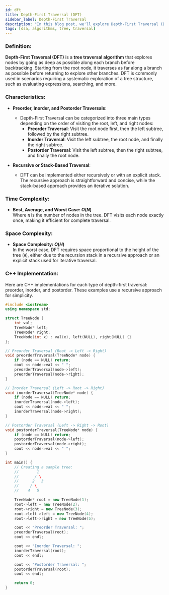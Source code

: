 ```yaml
---
id: dft
title: Depth-First Traversal (DFT)
sidebar_label: Depth-First Traversal
description: "In this blog post, we'll explore Depth-First Traversal (DFT), a tree traversal algorithm that explores nodes by going as deep as possible before backtracking."
tags: [dsa, algorithms, tree, traversal]
---
```


### Definition:

**Depth-First Traversal (DFT)** is a **tree traversal algorithm** that explores nodes by going as deep as possible along each branch before backtracking. Starting from the root node, it traverses as far along a branch as possible before returning to explore other branches. DFT is commonly used in scenarios requiring a systematic exploration of a tree structure, such as evaluating expressions, searching, and more.

### Characteristics:

- **Preorder, Inorder, and Postorder Traversals**:
  - Depth-First Traversal can be categorized into three main types depending on the order of visiting the root, left, and right nodes:
    - **Preorder Traversal**: Visit the root node first, then the left subtree, followed by the right subtree.
    - **Inorder Traversal**: Visit the left subtree, the root node, and finally the right subtree.
    - **Postorder Traversal**: Visit the left subtree, then the right subtree, and finally the root node.

- **Recursive or Stack-Based Traversal**:
  - DFT can be implemented either recursively or with an explicit stack. The recursive approach is straightforward and concise, while the stack-based approach provides an iterative solution.

### Time Complexity:

- **Best, Average, and Worst Case: $O(N)$**  
  Where `N` is the number of nodes in the tree. DFT visits each node exactly once, making it efficient for complete traversal.

### Space Complexity:

- **Space Complexity: $O(H)$**  
  In the worst case, DFT requires space proportional to the height of the tree (`H`), either due to the recursion stack in a recursive approach or an explicit stack used for iterative traversal.

### C++ Implementation:

Here are C++ implementations for each type of depth-first traversal: preorder, inorder, and postorder. These examples use a recursive approach for simplicity.

```cpp
#include <iostream>
using namespace std;

struct TreeNode {
    int val;
    TreeNode* left;
    TreeNode* right;
    TreeNode(int x) : val(x), left(NULL), right(NULL) {}
};

// Preorder Traversal (Root -> Left -> Right)
void preorderTraversal(TreeNode* node) {
    if (node == NULL) return;
    cout << node->val << " ";
    preorderTraversal(node->left);
    preorderTraversal(node->right);
}

// Inorder Traversal (Left -> Root -> Right)
void inorderTraversal(TreeNode* node) {
    if (node == NULL) return;
    inorderTraversal(node->left);
    cout << node->val << " ";
    inorderTraversal(node->right);
}

// Postorder Traversal (Left -> Right -> Root)
void postorderTraversal(TreeNode* node) {
    if (node == NULL) return;
    postorderTraversal(node->left);
    postorderTraversal(node->right);
    cout << node->val << " ";
}

int main() {
    // Creating a sample tree:
    //        1
    //       / \
    //      2   3
    //     / \
    //    4   5

    TreeNode* root = new TreeNode(1);
    root->left = new TreeNode(2);
    root->right = new TreeNode(3);
    root->left->left = new TreeNode(4);
    root->left->right = new TreeNode(5);

    cout << "Preorder Traversal: ";
    preorderTraversal(root);
    cout << endl;

    cout << "Inorder Traversal: ";
    inorderTraversal(root);
    cout << endl;

    cout << "Postorder Traversal: ";
    postorderTraversal(root);
    cout << endl;

    return 0;
}
